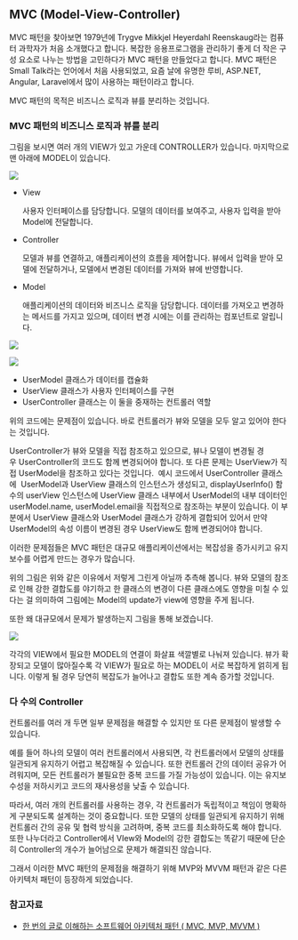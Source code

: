 ## MVC (Model-View-Controller) 

MVC 패턴을 찾아보면 1979년에 Trygve Mikkjel Heyerdahl Reenskaug라는 컴퓨터 과학자가 처음 소개했다고 합니다.
복잡한 응용프로그램을 관리하기 좋게 더 작은 구성 요소로 나누는 방법을 고민하다가 MVC 패턴을 만들었다고 합니다.
MVC 패턴은 Small Talk라는 언어에서 처음 사용되었고, 요즘 날에 유명한 루비, ASP.NET, Angular, Laravel에서 많이 사용하는 패턴이라고 합니다.

MVC 패턴의 목적은 비즈니스 로직과 뷰를 분리하는 것입니다.

### MVC 패턴의 비즈니스 로직과 뷰를 분리

그림을 보시면 여러 개의 VIEW가 있고 가운데 CONTROLLER가 있습니다.
마지막으로 맨 아래에 MODEL이 있습니다.

![](./img/mvc1.png)

- View

  사용자 인터페이스를 담당합니다. 모델의 데이터를 보여주고, 사용자 입력을 받아 Model에 전달합니다.

- Controller

  모델과 뷰를 연결하고, 애플리케이션의 흐름을 제어합니다. 뷰에서 입력을 받아 모델에 전달하거나, 모델에서 변경된 데이터를 가져와 뷰에 반영합니다.

- Model

  애플리케이션의 데이터와 비즈니스 로직을 담당합니다. 데이터를 가져오고 변경하는 메서드를 가지고 있으며, 데이터 변경 시에는 이를 관리하는 컴포넌트로 알립니다.

![](./img/mvc2.png)

![](./img/mvc3.png)

- UserModel 클래스가 데이터를 캡슐화
- UserView 클래스가 사용자 인터페이스를 구현
- UserController 클래스는 이 둘을 중재하는 컨트롤러 역할

위의 코드에는 문제점이 있습니다. 바로 컨트롤러가 뷰와 모델을 모두 알고 있어야 한다는 것입니다.

UserController가 뷰와 모델을 직접 참조하고 있으므로, 뷰나 모델이 변경될 경우 UserController의 코드도 함께 변경되어야 합니다. 또 다른 문제는 UserView가 직접 UserModel을 참조하고 있다는 것입니다. 
예시 코드에서 UserController 클래스에  UserModel과 UserView 클래스의 인스턴스가 생성되고, displayUserInfo() 함수의 userView 인스턴스에 UserView 클래스 내부에서 UserModel의 내부 데이터인 userModel.name, userModel.email을 직접적으로 참조하는 부분이 있습니다. 이 부분에서 UserView 클래스와 UserModel 클래스가 강하게 결합되어 있어서 만약 UserModel의 속성 이름이 변경된 경우 UserView도 함께 변경되어야 합니다.

이러한 문제점들은 MVC 패턴은 대규모 애플리케이션에서는 복잡성을 증가시키고 유지보수를 어렵게 만드는 경우가 많습니다.

위의 그림은 위와 같은 이유에서 저렇게 그린게 아닐까 추측해 봅니다. 뷰와 모델의 참조로 인해 강한 결합도를 야기하고 한 클래스의 변경이 다른 클래스에도 영향을 미칠 수 있다는 걸 의미하여 그림에는 Model의 update가 view에 영향을 주게 됩니다.

또한 왜 대규모에서 문제가 발생하는지 그림을 통해 보겠습니다.

![](./img/mvc4.png)

각각의 VIEW에서 필요한 MODEL의 연결이 화살표 색깔별로 나눠져 있습니다. 뷰가 확장되고 모델이 많아질수록 각 VIEW가 필요로 하는 MODEL이 서로 복잡하게 얽히게 됩니다. 이렇게 될 경우 당연히 복잡도가 늘어나고 결합도 또한 계속 증가할 것입니다.

### 다 수의 Controller

컨트롤러를 여러 개 두면 일부 문제점을 해결할 수 있지만 또 다른 문제점이 발생할 수 있습니다.

예를 들어 하나의 모델이 여러 컨트롤러에서 사용되면, 각 컨트롤러에서 모델의 상태를 일관되게 유지하기 어렵고 복잡해질 수 있습니다. 또한 컨트롤러 간의 데이터 공유가 어려워지며, 모든 컨트롤러가 불필요한 중복 코드를 가질 가능성이 있습니다. 이는 유지보수성을 저하시키고 코드의 재사용성을 낮출 수 있습니다.

따라서, 여러 개의 컨트롤러를 사용하는 경우, 각 컨트롤러가 독립적이고 책임이 명확하게 구분되도록 설계하는 것이 중요합니다. 또한 모델의 상태를 일관되게 유지하기 위해 컨트롤러 간의 공유 및 협력 방식을 고려하며, 중복 코드를 최소화하도록 해야 합니다. 또한 나누더라고 Controller에서 VIew와 Model의 강한 결합도는 똑같기 때문에 단순히 Controller의 개수가 늘어남으로 문제가 해결되진 않습니다.

그래서 이러한 MVC 패턴의 문제점을 해결하기 위해 MVP와 MVVM 패턴과 같은 다른 아키텍처 패턴이 등장하게 되었습니다.

### 참고자료

- [한 번의 글로 이해하는 소프트웨어 아키텍처 패턴 ( MVC, MVP, MVVM )](https://dev-musa.tistory.com/entry/%ED%95%9C-%EB%B2%88%EC%9D%98-%EA%B8%80%EB%A1%9C-%EC%9D%B4%ED%95%B4%ED%95%98%EB%8A%94-%EC%86%8C%ED%94%84%ED%8A%B8%EC%9B%A8%EC%96%B4-%EC%95%84%ED%82%A4%ED%85%8D%EC%B2%98-%ED%8C%A8%ED%84%B4-MVC-MVP-MVVM)
